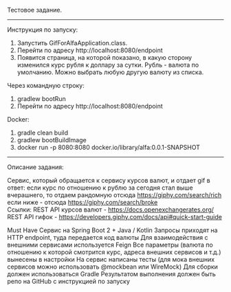 Тестовое задание.
*****************************
Инструкция по запуску:
1) Запустить GifForAlfaApplication.class.
2) Перейти по адресу http://localhost:8080/endpoint
3) Появится страница, на которой показано, в какую сторону изменился курс рубля к доллару за сутки. Рубль - валюта по умолчанию. Можно выбрать любую другую валюту из списка.

Через командную строку:
1) gradlew bootRun
2) Перейти по адресу http://localhost:8080/endpoint

Docker:
1) gradle clean build
2) gradlew bootBuildImage
3) docker run -p 8080:8080 docker.io/library/alfa:0.0.1-SNAPSHOT

*****************************
Описание задания:

Cервис, который обращается к сервису курсов валют, и отдает gif в ответ:
если курс по отношению к рублю за сегодня стал выше вчерашнего, то отдаем рандомную отсюда https://giphy.com/search/rich  
если ниже - отсюда https://giphy.com/search/broke  
Ссылки:
REST API курсов валют - https://docs.openexchangerates.org/  
REST API гифок - https://developers.giphy.com/docs/api#quick-start-guide  

Must Have
Сервис на Spring Boot 2 + Java / Kotlin
Запросы приходят на HTTP endpoint, туда передается код валюты
Для взаимодействия с внешними сервисами используется Feign
Все параметры (валюта по отношению к которой смотрится курс, адреса внешних сервисов и т.д.) вынесены в настройки
На сервис написаны тесты (для мока внешних сервисов можно использовать @mockbean или WireMock)
Для сборки должен использоваться Gradle
Результатом выполнения должен быть репо на GitHub с инструкцией по запуску
